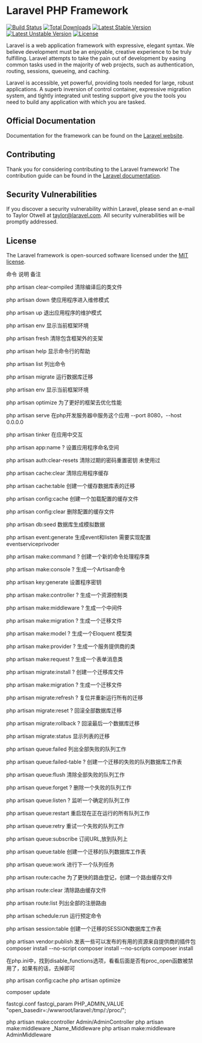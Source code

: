 # Laravel PHP Framework

[![Build Status](https://travis-ci.org/laravel/framework.svg)](https://travis-ci.org/laravel/framework)
[![Total Downloads](https://poser.pugx.org/laravel/framework/d/total.svg)](https://packagist.org/packages/laravel/framework)
[![Latest Stable Version](https://poser.pugx.org/laravel/framework/v/stable.svg)](https://packagist.org/packages/laravel/framework)
[![Latest Unstable Version](https://poser.pugx.org/laravel/framework/v/unstable.svg)](https://packagist.org/packages/laravel/framework)
[![License](https://poser.pugx.org/laravel/framework/license.svg)](https://packagist.org/packages/laravel/framework)

Laravel is a web application framework with expressive, elegant syntax. We believe development must be an enjoyable, creative experience to be truly fulfilling. Laravel attempts to take the pain out of development by easing common tasks used in the majority of web projects, such as authentication, routing, sessions, queueing, and caching.

Laravel is accessible, yet powerful, providing tools needed for large, robust applications. A superb inversion of control container, expressive migration system, and tightly integrated unit testing support give you the tools you need to build any application with which you are tasked.

## Official Documentation

Documentation for the framework can be found on the [Laravel website](http://laravel.com/docs).

## Contributing

Thank you for considering contributing to the Laravel framework! The contribution guide can be found in the [Laravel documentation](http://laravel.com/docs/contributions).

## Security Vulnerabilities

If you discover a security vulnerability within Laravel, please send an e-mail to Taylor Otwell at taylor@laravel.com. All security vulnerabilities will be promptly addressed.

## License

The Laravel framework is open-sourced software licensed under the [MIT license](http://opensource.org/licenses/MIT).



命令
说明
备注




php artisan clear-compiled
清除编译后的类文件



php artisan down
使应用程序进入维修模式



php artisan up
退出应用程序的维护模式



php artisan env
显示当前框架环境



php artisan fresh
清除包含框架外的支架



php artisan help
显示命令行的帮助



php artisan list
列出命令



php artisan migrate
运行数据库迁移



php artisan env
显示当前框架环境



php artisan optimize
为了更好的框架去优化性能



php artisan serve
在php开发服务器中服务这个应用
--port 8080，--host 0.0.0.0


php artisan tinker
在应用中交互



php artisan app:name ?
设置应用程序命名空间


php artisan auth:clear-resets
清除过期的密码重置密钥
未使用过


php artisan cache:clear
清除应用程序缓存



php artisan cache:table
创建一个缓存数据库表的迁移



php artisan config:cache
创建一个加载配置的缓存文件



php artisan config:clear
删除配置的缓存文件



php artisan db:seed
数据库生成模拟数据



php artisan event:generate
生成event和listen
需要实现配置eventserviceprivoder


php artisan make:command ?
创建一个新的命令处理程序类



php artisan make:console ?
生成一个Artisan命令



php artisan key:generate
设置程序密钥



php artisan make:controller  ?
生成一个资源控制类



php artisan make:middleware  ?
生成一个中间件



php artisan make:migration ?
生成一个迁移文件



php artisan make:model  ?
生成一个Eloquent 模型类



php artisan make:provider ?
生成一个服务提供商的类



php artisan make:request  ?
生成一个表单消息类



php artisan migrate:install ?
创建一个迁移库文件



php artisan make:migration ?
生成一个迁移文件



php artisan migrate:refresh  ?
复位并重新运行所有的迁移



php artisan migrate:reset ?
回滚全部数据库迁移



php artisan migrate:rollback  ?
回滚最后一个数据库迁移



php artisan migrate:status
显示列表的迁移



php artisan queue:failed
列出全部失败的队列工作



php artisan queue:failed-table ?
创建一个迁移的失败的队列数据库工作表



php artisan queue:flush
清除全部失败的队列工作



php artisan queue:forget   ?
删除一个失败的队列工作



php artisan queue:listen  ?
监听一个确定的队列工作


php artisan queue:restart
重启现在正在运行的所有队列工作



php artisan queue:retry
重试一个失败的队列工作



php artisan queue:subscribe
订阅URL,放到队列上



php artisan queue:table
创建一个迁移的队列数据库工作表



php artisan queue:work
进行下一个队列任务


php artisan route:cache
为了更快的路由登记，创建一个路由缓存文件



php artisan route:clear
清除路由缓存文件



php artisan route:list
列出全部的注册路由



php artisan schedule:run
运行预定命令



php artisan session:table
创建一个迁移的SESSION数据库工作表



php artisan vendor:publish
发表一些可以发布的有用的资源来自提供商的插件包
composer install --no-script
composer install --no-scripts
composer install


在php.ini中，找到disable_functions选项，看看后面是否有proc_open函数被禁用了，如果有的话，去掉即可

php artisan config:cache
php artisan optimize

composer update

fastcgi.conf
fastcgi_param PHP_ADMIN_VALUE "open_basedir=:/wwwroot/laravel:/tmp/:/proc/";


php artisan make:controller Admin/AdminController
php artisan make:middleware _Name_Middleware
php artisan make:middleware AdminMiddleware